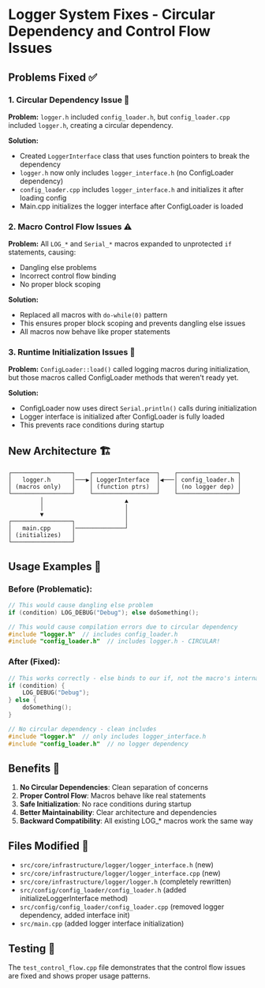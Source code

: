# Logger System Fixes - Circular Dependency and Control Flow Issues

## Problems Fixed ✅

### 1. **Circular Dependency Issue** 🔄
**Problem:** `logger.h` included `config_loader.h`, but `config_loader.cpp` included `logger.h`, creating a circular dependency.

**Solution:** 
- Created `LoggerInterface` class that uses function pointers to break the dependency
- `logger.h` now only includes `logger_interface.h` (no ConfigLoader dependency)
- `config_loader.cpp` includes `logger_interface.h` and initializes it after loading config
- Main.cpp initializes the logger interface after ConfigLoader is loaded

### 2. **Macro Control Flow Issues** ⚠️
**Problem:** All `LOG_*` and `Serial_*` macros expanded to unprotected `if` statements, causing:
- Dangling else problems
- Incorrect control flow binding
- No proper block scoping

**Solution:**
- Replaced all macros with `do-while(0)` pattern
- This ensures proper block scoping and prevents dangling else issues
- All macros now behave like proper statements

### 3. **Runtime Initialization Issues** 🚨
**Problem:** `ConfigLoader::load()` called logging macros during initialization, but those macros called ConfigLoader methods that weren't ready yet.

**Solution:**
- ConfigLoader now uses direct `Serial.println()` calls during initialization
- Logger interface is initialized after ConfigLoader is fully loaded
- This prevents race conditions during startup

## New Architecture 🏗️

```
┌─────────────────┐    ┌──────────────────┐    ┌─────────────────┐
│   logger.h      │───▶│ LoggerInterface  │◀───│ config_loader.h │
│ (macros only)   │    │ (function ptrs)  │    │ (no logger dep) │
└─────────────────┘    └──────────────────┘    └─────────────────┘
         │                       ▲
         │                       │
         ▼                       │
┌─────────────────┐              │
│   main.cpp      │──────────────┘
│ (initializes)   │
└─────────────────┘
```

## Usage Examples 📝

### Before (Problematic):
```cpp
// This would cause dangling else problem
if (condition) LOG_DEBUG("Debug"); else doSomething();

// This would cause compilation errors due to circular dependency
#include "logger.h"  // includes config_loader.h
#include "config_loader.h"  // includes logger.h - CIRCULAR!
```

### After (Fixed):
```cpp
// This works correctly - else binds to our if, not the macro's internal if
if (condition) {
    LOG_DEBUG("Debug");
} else {
    doSomething();
}

// No circular dependency - clean includes
#include "logger.h"  // only includes logger_interface.h
#include "config_loader.h"  // no logger dependency
```

## Benefits 🎯

1. **No Circular Dependencies**: Clean separation of concerns
2. **Proper Control Flow**: Macros behave like real statements
3. **Safe Initialization**: No race conditions during startup
4. **Better Maintainability**: Clear architecture and dependencies
5. **Backward Compatibility**: All existing LOG_* macros work the same way

## Files Modified 📁

- `src/core/infrastructure/logger/logger_interface.h` (new)
- `src/core/infrastructure/logger/logger_interface.cpp` (new)
- `src/core/infrastructure/logger/logger.h` (completely rewritten)
- `src/config/config_loader/config_loader.h` (added initializeLoggerInterface method)
- `src/config/config_loader/config_loader.cpp` (removed logger dependency, added interface init)
- `src/main.cpp` (added logger interface initialization)

## Testing 🧪

The `test_control_flow.cpp` file demonstrates that the control flow issues are fixed and shows proper usage patterns.
